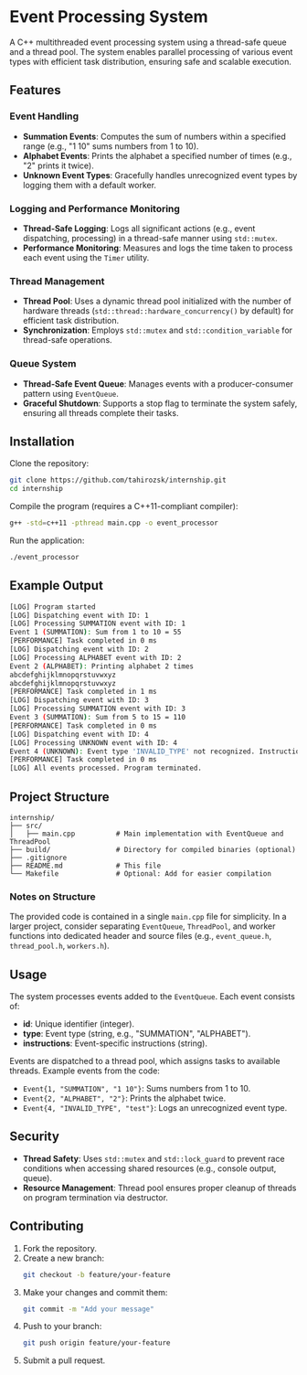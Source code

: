 # Event Processing System

A C++ multithreaded event processing system using a thread-safe queue and a thread pool. The system enables parallel processing of various event types with efficient task distribution, ensuring safe and scalable execution.

## Features

### Event Handling
- **Summation Events**: Computes the sum of numbers within a specified range (e.g., "1 10" sums numbers from 1 to 10).
- **Alphabet Events**: Prints the alphabet a specified number of times (e.g., "2" prints it twice).
- **Unknown Event Types**: Gracefully handles unrecognized event types by logging them with a default worker.

### Logging and Performance Monitoring
- **Thread-Safe Logging**: Logs all significant actions (e.g., event dispatching, processing) in a thread-safe manner using `std::mutex`.
- **Performance Monitoring**: Measures and logs the time taken to process each event using the `Timer` utility.

### Thread Management
- **Thread Pool**: Uses a dynamic thread pool initialized with the number of hardware threads (`std::thread::hardware_concurrency()` by default) for efficient task distribution.
- **Synchronization**: Employs `std::mutex` and `std::condition_variable` for thread-safe operations.

### Queue System
- **Thread-Safe Event Queue**: Manages events with a producer-consumer pattern using `EventQueue`.
- **Graceful Shutdown**: Supports a stop flag to terminate the system safely, ensuring all threads complete their tasks.

## Installation

Clone the repository:
```sh
git clone https://github.com/tahirozsk/internship.git
cd internship
```

Compile the program (requires a C++11-compliant compiler):
```sh
g++ -std=c++11 -pthread main.cpp -o event_processor
```

Run the application:
```sh
./event_processor
```

## Example Output
```sh
[LOG] Program started
[LOG] Dispatching event with ID: 1
[LOG] Processing SUMMATION event with ID: 1
Event 1 (SUMMATION): Sum from 1 to 10 = 55
[PERFORMANCE] Task completed in 0 ms
[LOG] Dispatching event with ID: 2
[LOG] Processing ALPHABET event with ID: 2
Event 2 (ALPHABET): Printing alphabet 2 times
abcdefghijklmnopqrstuvwxyz
abcdefghijklmnopqrstuvwxyz
[PERFORMANCE] Task completed in 1 ms
[LOG] Dispatching event with ID: 3
[LOG] Processing SUMMATION event with ID: 3
Event 3 (SUMMATION): Sum from 5 to 15 = 110
[PERFORMANCE] Task completed in 0 ms
[LOG] Dispatching event with ID: 4
[LOG] Processing UNKNOWN event with ID: 4
Event 4 (UNKNOWN): Event type 'INVALID_TYPE' not recognized. Instructions: test
[PERFORMANCE] Task completed in 0 ms
[LOG] All events processed. Program terminated.
```

## Project Structure
```
internship/
├── src/
│   ├── main.cpp          # Main implementation with EventQueue and ThreadPool
├── build/                # Directory for compiled binaries (optional)
├── .gitignore
├── README.md             # This file
└── Makefile              # Optional: Add for easier compilation
```

### Notes on Structure
The provided code is contained in a single `main.cpp` file for simplicity. In a larger project, consider separating `EventQueue`, `ThreadPool`, and worker functions into dedicated header and source files (e.g., `event_queue.h`, `thread_pool.h`, `workers.h`).

## Usage
The system processes events added to the `EventQueue`. Each event consists of:
- **id**: Unique identifier (integer).
- **type**: Event type (string, e.g., "SUMMATION", "ALPHABET").
- **instructions**: Event-specific instructions (string).

Events are dispatched to a thread pool, which assigns tasks to available threads. Example events from the code:
- `Event{1, "SUMMATION", "1 10"}`: Sums numbers from 1 to 10.
- `Event{2, "ALPHABET", "2"}`: Prints the alphabet twice.
- `Event{4, "INVALID_TYPE", "test"}`: Logs an unrecognized event type.

## Security
- **Thread Safety**: Uses `std::mutex` and `std::lock_guard` to prevent race conditions when accessing shared resources (e.g., console output, queue).
- **Resource Management**: Thread pool ensures proper cleanup of threads on program termination via destructor.

## Contributing
1. Fork the repository.
2. Create a new branch:
   ```sh
   git checkout -b feature/your-feature
   ```
3. Make your changes and commit them:
   ```sh
   git commit -m "Add your message"
   ```
4. Push to your branch:
   ```sh
   git push origin feature/your-feature
   ```
5. Submit a pull request.

